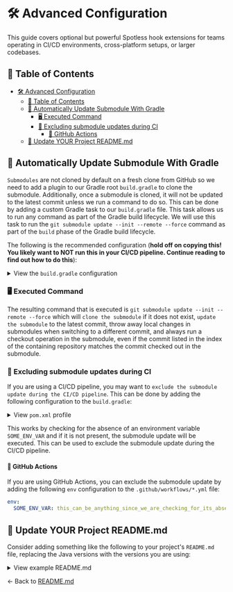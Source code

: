 # 🛠️ Advanced Configuration

This guide covers optional but powerful Spotless hook extensions for teams operating in CI/CD environments, cross-platform setups, or larger codebases.

## 📑 Table of Contents

- [🛠️ Advanced Configuration](#️-advanced-configuration)
  - [📑 Table of Contents](#-table-of-contents)
  - [🔄 Automatically Update Submodule With Gradle](#-automatically-update-submodule-with-gradle)
    - [🖥️ Executed Command](#️-executed-command)
    - [🚫 Excluding submodule updates during CI](#-excluding-submodule-updates-during-ci)
      - [🤖 GitHub Actions](#-github-actions)
  - [📝 Update YOUR Project README.md](#-update-your-project-readmemd)

## 🔄 Automatically Update Submodule With Gradle

`Submodules` are not cloned by default on a fresh clone from GitHub so we need to add a plugin to our Gradle root `build.gradle` to clone the submodule. Additionally, once a submodule is cloned, it will not be updated to the latest commit unless we run a command to do so. This can be done by adding a custom Gradle task to our `build.gradle` file. This task allows us to run any command as part of the Gradle build lifecycle. We will use this task to run the `git submodule update --init --remote --force` command as part of the `build` phase of the Gradle build lifecycle.

The following is the recommended configuration (**hold off on copying this! You likely want to NOT run this in your CI/CD pipeline. Continue reading to find out how to do this**):

<!-- markdownlint-disable-next-line MD033 -->
<details><summary>View the <code>build.gradle</code> configuration</summary>

```groovy
abstract class UpdateSubmoduleExecOperationsTask extends DefaultTask {
    private ExecOperations execOperations

    @Inject //@javax.inject.Inject
    UpdateSubmoduleExecOperationsTask(ExecOperations execOperations) {
        this.execOperations = execOperations
    }

    @TaskAction
    void doTaskAction() {
        execOperations.exec {
            commandLine 'ls', '-la'
        }
    }
}


tasks.register("updateSubmodule", UpdateSubmoduleExecOperationsTask)

build {
    dependsOn updateSubmodule
}
```

</details>

### 🖥️ Executed Command

The resulting command that is executed is `git submodule update --init --remote --force` which will `clone the submodule` if it does not exist, `update the submodule` to the latest commit, throw away local changes in submodules when switching to a different commit, and always run a checkout operation in the submodule, even if the commit listed in the index of the containing repository matches the commit checked out in the submodule.

### 🚫 Excluding submodule updates during CI

If you are using a CI/CD pipeline, you may want to `exclude the submodule update during the CI/CD pipeline`. This can be done by adding the following configuration to the `build.gradle`:

<!-- markdownlint-disable-next-line MD033 -->
<details><summary>View <code>pom.xml</code> profile</summary>

```groovy
task updateSubmodule {
    doLast {
        exec {
            commandLine 'git', 'submodule', 'update', '--init', '--remote', '--force'
        }
    }
    onlyIf {
        System.env['SOME_ENV_VAR'] != null
    }
}

build {
    dependsOn updateSubmodule
}
```

</details>

This works by checking for the absence of an environment variable `SOME_ENV_VAR` and if it is not present, the submodule update will be executed. This can be used to exclude the submodule update during the CI/CD pipeline.

#### 🤖 GitHub Actions

If you are using GitHub Actions, you can exclude the submodule update by adding the following `env` configuration to the `.github/workflows/*.yml` file:

```yaml
env:
  SOME_ENV_VAR: this_can_be_anything_since_we_are_checking_for_its_absence_not_its_value
```

## 📝 Update YOUR Project README.md

Consider adding something like the following to your project's `README.md` file, replacing the Java versions with the versions you are using:

<!-- markdownlint-disable-next-line MD033 -->
<details><summary>View example README.md</summary>

```markdown
## Setup

If this is your first time opening or working on this project, you will need to run the following commands to set up the project: `./gradlew clean verify`

This will install the necessary git hooks and update the submodule to the latest version. After performing this command at least one time, you won't need to do anything else. When you go to commit, the `spotless` formatter and pre-commit hooks will run automatically, formatting your code to the project's code style for easier PR review.

### Windows Setup Caveat

Windows users whose project is located within a filepath that contains a space will experience issues with `Gradle Wrapper` and should instead globally install `Gradle` via `choco install gradle -y` and run `gradle clean verify` instead. This typically happens due to the `C:\Users\<USERNAME>\` path containing a space (in this case `<USERNAME>` being something like `John Doe`).

A filepath such as this `C:\Git Hub\projects\fake` will cause issues with the `Gradle Wrapper`. Instead, move the project to a different location, such as `C:\projects\fake` or `C:\GitHub\projects\fake` and run the command again. This is a known issue with the `Gradle Wrapper` and is not specific to this project.
```

</details>

← Back to [README.md](./README.md)
